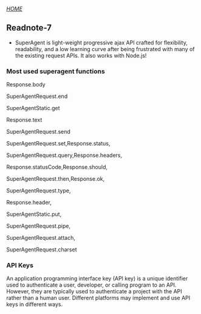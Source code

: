 [*HOME*](https://nassir1976.github.io/reading-notes/)

## Readnote-7

- SuperAgent is light-weight progressive ajax API crafted for flexibility, readability, and a low learning curve after being frustrated with many of the existing request APIs. It also works with Node.js!
 ### Most used superagent functions
Response.body

SuperAgentRequest.end

SuperAgentStatic.get

Response.text

SuperAgentRequest.send

SuperAgentRequest.set,Response.status,

SuperAgentRequest.query,Response.headers,


Response.statusCode,Response.should,

SuperAgentRequest.then,Response.ok,

SuperAgentRequest.type,

Response.header,

SuperAgentStatic.put,

SuperAgentRequest.pipe,

SuperAgentRequest.attach,

SuperAgentRequest.charset
 ### API Keys
An application programming interface key (API key) is a unique identifier used to authenticate a user, developer, or calling program to an API. However, they are typically used to authenticate a project with the API rather than a human user. Different platforms may implement and use API keys in different ways.